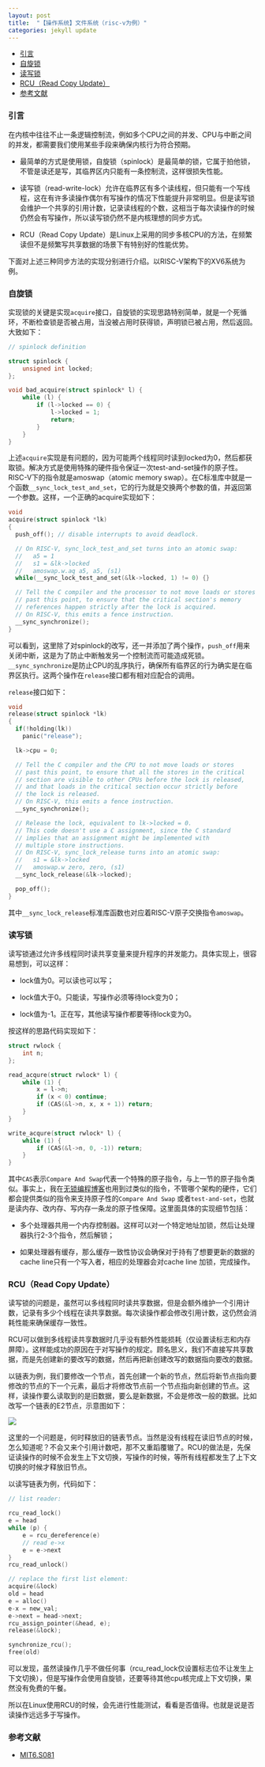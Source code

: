 ```yaml
---
layout: post
title:  "【操作系统】文件系统（risc-v为例）"
categories: jekyll update
---
```


<!-- vim-markdown-toc GFM -->

* [引言](#引言)
* [自旋锁](#自旋锁)
* [读写锁](#读写锁)
* [RCU（Read Copy Update）](#rcuread-copy-update)
* [参考文献](#参考文献)

<!-- vim-markdown-toc -->

### 引言

在内核中往往不止一条逻辑控制流，例如多个CPU之间的并发、CPU与中断之间的并发，都需要我们使用某些手段来确保内核行为符合预期。

- 最简单的方式是使用锁，自旋锁（spinlock）是最简单的锁，它属于拍他锁，不管是读还是写，其临界区内只能有一条控制流，这样很损失性能。

- 读写锁（read-write-lock）允许在临界区有多个读线程，但只能有一个写线程，这在有许多读操作偶尔有写操作的情况下性能提升非常明显。但是读写锁会维护一个共享的引用计数，记录读线程的个数，这相当于每次读操作的时候仍然会有写操作，所以读写锁仍然不是内核理想的同步方式。

- RCU（Read Copy Update）是Linux上采用的同步多核CPU的方法，在频繁读但不是频繁写共享数据的场景下有特别好的性能优势。

下面对上述三种同步方法的实现分别进行介绍。以RISC-V架构下的XV6系统为例。

### 自旋锁

实现锁的关键是实现`acquire`接口，自旋锁的实现思路特别简单，就是一个死循环，不断检查锁是否被占用，当没被占用时获得锁，声明锁已被占用，然后返回。大致如下：

```c 
// spinlock definition

struct spinlock {
    unsigned int locked;
};

void bad_acquire(struct spinlock* l) {
    while (l) {
        if (l->locked == 0) {
            l->locked = 1;
            return;
        }
    }
}
```

上述`acquire`实现是有问题的，因为可能两个线程同时读到locked为0，然后都获取锁。解决方式是使用特殊的硬件指令保证一次test-and-set操作的原子性。RISC-V下的指令就是amoswap（atomic memory swap）。在C标准库中就是一个函数`__sync_lock_test_and_set`，它的行为就是交换两个参数的值，并返回第一个参数。这样，一个正确的acquire实现如下：
```c 
void
acquire(struct spinlock *lk)
{
  push_off(); // disable interrupts to avoid deadlock.

  // On RISC-V, sync_lock_test_and_set turns into an atomic swap:
  //   a5 = 1
  //   s1 = &lk->locked
  //   amoswap.w.aq a5, a5, (s1)
  while(__sync_lock_test_and_set(&lk->locked, 1) != 0) {}

  // Tell the C compiler and the processor to not move loads or stores
  // past this point, to ensure that the critical section's memory
  // references happen strictly after the lock is acquired.
  // On RISC-V, this emits a fence instruction.
  __sync_synchronize();
}
```

可以看到，这里除了对spinlock的改写，还一并添加了两个操作，`push_off`用来关闭中断，这是为了防止中断触发另一个控制流而可能造成死锁。`__sync_synchronize`是防止CPU的乱序执行，确保所有临界区的行为确实是在临界区执行。这两个操作在`release`接口都有相对应配合的调用。

`release`接口如下：
```c 
void
release(struct spinlock *lk)
{
  if(!holding(lk))
    panic("release");

  lk->cpu = 0;

  // Tell the C compiler and the CPU to not move loads or stores
  // past this point, to ensure that all the stores in the critical
  // section are visible to other CPUs before the lock is released,
  // and that loads in the critical section occur strictly before
  // the lock is released.
  // On RISC-V, this emits a fence instruction.
  __sync_synchronize();

  // Release the lock, equivalent to lk->locked = 0.
  // This code doesn't use a C assignment, since the C standard
  // implies that an assignment might be implemented with
  // multiple store instructions.
  // On RISC-V, sync_lock_release turns into an atomic swap:
  //   s1 = &lk->locked
  //   amoswap.w zero, zero, (s1)
  __sync_lock_release(&lk->locked);

  pop_off();
}
```
其中`__sync_lock_release`标准库函数也对应着RISC-V原子交换指令`amoswap`。

### 读写锁

读写锁通过允许多线程同时读共享变量来提升程序的并发能力。具体实现上，很容易想到，可以这样：
- lock值为0。可以读也可以写；

- lock值大于0。只能读，写操作必须等待lock变为0；

- lock值为-1。正在写，其他读写操作都要等待lock变为0。

按这样的思路代码实现如下：
```c 
struct rwlock {
    int n;
};

read_acqure(struct rwlock* l) {
    while (1) {
        x = l->n;
        if (x < 0) continue;
        if (CAS(&l->n, x, x + 1)) return;
    }
}

write_acqure(struct rwlock* l) {
    while (1) {
        if (CAS(&l->n, 0, -1)) return;
    }
}
```
其中`CAS`表示`Compare And Swap`代表一个特殊的原子指令，与上一节的原子指令类似。事实上，我在[无锁编程博客](https://literaryno4.github.io/cpp-lock-free-programming.html/)也用到过类似的指令，不管哪个架构的硬件，它们都会提供类似的指令来支持原子性的`Compare And Swap` 或者`test-and-set`，也就是读内存、改内存、写内存一条龙的原子性保障。这里面具体的实现细节包括：

- 多个处理器共用一个内存控制器。这样可以对一个特定地址加锁，然后让处理器执行2-3个指令，然后解锁；

- 如果处理器有缓存，那么缓存一致性协议会确保对于持有了想要更新的数据的cache line只有一个写入者，相应的处理器会对cache line 加锁，完成操作。

### RCU（Read Copy Update）

读写锁的问题是，虽然可以多线程同时读共享数据，但是会额外维护一个引用计数，记录有多少个线程在读共享数据。每次读操作都会修改引用计数，这仍然会消耗性能来确保缓存一致性。

RCU可以做到多线程读共享数据时几乎没有额外性能损耗（仅设置读标志和内存屏障）。这样能成功的原因在于对写操作的规定。顾名思义，我们不直接写共享数据，而是先创建新的要改写的数据，然后再把新创建改写的数据指向要改的数据。

以链表为例，我们要修改一个节点，首先创建一个新的节点，然后将新节点指向要修改的节点的下一个元素，最后才将修改节点前一个节点指向新创建的节点。这样，读操作要么读取到的是旧数据，要么是新数据，不会是修改一般的数据。比如改写一个链表的E2节点，示意图如下：

![](../assets/os/RCU.png)

这里的一个问题是，何时释放旧的链表节点。当然是没有线程在读旧节点的时候，怎么知道呢？不会又来个引用计数吧，那不又重蹈覆辙了。RCU的做法是，先保证读操作的时候不会发生上下文切换，写操作的时候，等所有线程都发生了上下文切换的时候才释放旧节点。

以读写链表为例，代码如下：
```c 
// list reader:

rcu_read_lock()
e = head
while (p) {
    e = rcu_dereference(e)
    // read e->x 
    e = e->next
}
rcu_read_unlock()

// replace the first list element:
acquire(&lock)
old = head
e = alloc()
e-x = new_val;
e->next = head->next;
rcu_assign_pointer(&head, e);
release(&lock);

synchronize_rcu();
free(old)
```

可以发现，虽然读操作几乎不做任何事（rcu_read_lock仅设置标志位不让发生上下文切换），但是写操作会使用自旋锁，还要等待其他cpu核完成上下文切换，果然没有免费的午餐。

所以在Linux使用RCU的时候，会先进行性能测试，看看是否值得。也就是说是否读操作远远多于写操作。

### 参考文献

- [MIT6.S081](https://mit-public-courses-cn-translatio.gitbook.io/mit6-s081/lec14-file-systems-frans)
